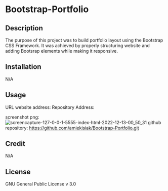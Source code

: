 # Bootstrap-Portfolio

## Description
The purpose of this project was to build portfolio layout using the Bootstrap CSS Framework. It was achieved by properly structuring website and adding Bootsrap elements while making it responsive.

## Installation
N/A

## Usage
URL website address: Repository Address: 

screenshot png: ![screencapture-127-0-0-1-5555-index-html-2022-12-13-00_50_31](https://user-images.githubusercontent.com/117371691/207200795-8fe7208f-b88d-44b8-bf12-903eecb3a821.png)
github repository: https://github.com/amiekisiak/Bootstrap-Portfolio.git


## Credit
N/A

## License
GNU General Public License v 3.0
